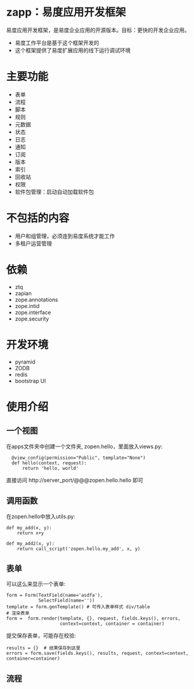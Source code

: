 zapp：易度应用开发框架
=========================================

易度应用开发框架，是易度企业应用的开源版本。目标：更快的开发企业应用。

- 易度工作平台是基于这个框架开发的
- 这个框架提供了易度扩展应用的线下运行调试环境

主要功能
===============

- 表单
- 流程
- 脚本
- 规则
- 元数据
- 状态
- 日志
- 通知
- 订阅
- 版本
- 索引
- 回收站
- 权限
- 软件包管理：启动自动加载软件包

不包括的内容
====================
- 用户和组管理，必须连到易度系统才能工作
- 多租户运营管理

依赖
===========
- ztq
- zapian
- zope.annotations
- zope.intid
- zope.interface
- zope.security

开发环境
================
- pyramid
- ZODB
- redis
- bootstrap UI

使用介绍
==========================

一个视图
-----------
在apps文件夹中创建一个文件夹, zopen.hello，里面放入views.py:

      @view_config(permission="Public", template="None")
      def hello(context, request):
          return 'hello, world'
        
直接访问 http://server_port/@@@zopen.hello.hello 即可

调用函数
--------------------
在zopen.hello中放入utils.py:

    def my_add(x, y):
        return x+y
        
    def my_add2(x, y):
        return call_script('zopen.hello.my_add', x, y)

表单
---------------
可以这么来显示一个表单:

    form = Form(TextField(name='asdfa'),
                SelectField(name=''))
    template = form.genTemplate() # 可传入表单样式 div/table
    # 渲染表单
    form =  form.render(template, {}, request, fields.keys(), errors,
                        context=context, container = container)

提交保存表单，可能存在校验:

    results = {}  # 结果保存到这里
    errors = form.save(fields.keys(), results, request, context=context, container=container)

流程
-------------------
